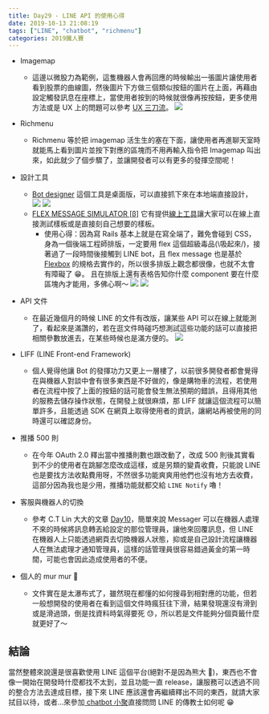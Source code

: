 ```yaml
---
title: Day29 - LINE API 的使用心得
date: 2019-10-13 21:08:19
tags: ["LINE", "chatbot", "richmenu"]
categories: 2019鐵人賽
---
```


- Imagemap
  - 這邊以微股力為範例，這隻機器人會再回應的時候輸出一張圖片讓使用者看到股票的曲線圖，然後圖片下方做三個類似按鈕的圖片在上面，再藉由設定觸發訊息在座標上，當使用者按到的時候就很像再按按鈕，更多使用方法或是 UX 上的問題可以參考 [UX 三刀流](https://www.facebook.com/uxerlab/)。
    ![](https://i.imgur.com/A0yDTJm.png)
- Richmenu
  - Richmenu 等於把 imagemap 活生生的塞在下面，讓使用者再進聊天室時就能馬上看到圖片並按下對應的區塊而不用再輸入指令把 Imagemap 叫出來，如此就少了個步驟了，並讓開發者可以有更多的發揮空間呢！
- 設計工具

  - [Bot designer](https://developers.line.biz/en/services/bot-designer/)
    這個工具是桌面版，可以直接抓下來在本地端直接設計，
    ![](https://i.imgur.com/dDMSCXu.png)
    ![](https://i.imgur.com/c2pYpFx.png)
  - [FLEX MESSAGE SIMULATOR [β]](https://developers.line.biz/console/fx-beta/)
    它有提供[線上工具](https://developers.line.biz/console/fx-beta/)讓大家可以在線上直接測試樣板或是直接刻自己想要的樣板。
    - 使用心得：因為寫 Rails 基本上就是在寫全端了，難免會碰到 CSS，身為一個後端工程師排版，一定要用 flex 這個超級毒品(\吸起來/)，接著過了一段時間後接觸到 LINE bot，且 flex message 也是基於 [Flexbox](https://www.w3.org/TR/css-flexbox-1/) 的規格去實作的，所以很多排版上觀念都很像，也就不太會有障礙了 😁。
      且在排版上還有表格告知你什麼 component 要在什麼區塊內才能用，多佛心啊～
      ![](https://i.imgur.com/Fowpoyb.png)
      ![](https://i.imgur.com/zELPSA0.png)

- API 文件
  - 在最近幾個月的時候 LINE 的文件有改版，讓某些 API 可以在線上就能測了，看起來是滿讚的，若在逛文件時碰巧想測試這些功能的話可以直接把相關參數放進去，在某些時候也是滿方便的。
    ![](https://i.imgur.com/CuFdmcH.png)
- LIFF (LINE Front-end Framework)

  - 個人覺得他讓 Bot 的發揮功力又更上一層樓了，以前很多開發者都會覺得在與機器人對談中會有很多東西是不好做的，像是購物車的流程，若使用者在流程中按了上面的按鈕的話可能會發生無法預期的錯誤，且得用其他的服務去儲存操作狀態，在開發上就很麻煩，那 LIFF 就讓這個流程可以簡單許多，且能透過 SDK 在網頁上取得使用者的資訊，讓網站再被使用的同時還可以確認身份。

- 推播 500 則
  - 在今年 OAuth 2.0 釋出當中推播則數也跟改動了，改成 500 則後其實看到不少的使用者在跳腳怎麼改成這樣，或是另類的變貴收費，只能說 LINE 也是要找方法收點費用呀，不然很多功能爽爽用他們也沒有地方去收費，這部分因為我也是少用，推播功能就都交給 `LINE Notify` 嚕！
- 客服與機器人的切換
  - 參考 C.T Lin 大大的文章 [Day10](https://ithelp.ithome.com.tw/articles/10220717)，簡單來說 Messager 可以在機器人處理不來的時候將訊息轉丟給設定的那位管理員，讓他來回覆訊息，但 LINE 在機器人上只能透過網頁去切換機器人狀態，抑或是自己設計流程讓機器人在無法處理才通知管理員，這樣的話管理員很容易錯過黃金的第一時間，可能也會因此造成使用者的不便。
- 個人的 mur mur 🤣

  - 文件實在是太瀑布式了，雖然現在都懂的如何搜尋到相對應的功能，但若一般想開發的使用者在看到這個文件時瘋狂往下滑，結果發現還沒有滑到或是滑過頭，倒是找資料時氣得要死 😓，所以若是文件能夠分個頁籤什麼就更好了～

## 結論

當然整體來說還是很喜歡使用 LINE 這個平台(絕對不是因為熊大 🐻)，東西也不會像一開始在開發時什麼都找不太到，並且功能一直 release，讓服務可以透過不同的整合方法去達成目標，接下來 LINE 應該還會再繼續釋出不同的東西，就請大家拭目以待，或者...來參加[ chatbot 小聚](https://www.facebook.com/groups/chatbot.tw)直接問問 LINE 的傳教士如何呢 😁
